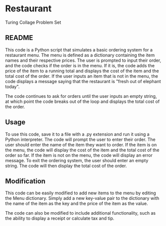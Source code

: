 # Restaurant
Turing Collage Problem Set

## README
This code is a Python script that simulates a basic ordering system for a restaurant menu. The menu is defined as a dictionary containing the item names and their respective prices. The user is prompted to input their order, and the code checks if the order is in the menu. If it is, the code adds the price of the item to a running total and displays the cost of the item and the total cost of the order. If the user inputs an item that is not in the menu, the code displays a message saying that the restaurant is "fresh out of elephant today".

The code continues to ask for orders until the user inputs an empty string, at which point the code breaks out of the loop and displays the total cost of the order.

## Usage
To use this code, save it to a file with a .py extension and run it using a Python interpreter. The code will prompt the user to enter their order. The user should enter the name of the item they want to order. If the item is on the menu, the code will display the cost of the item and the total cost of the order so far. If the item is not on the menu, the code will display an error message. To exit the ordering system, the user should enter an empty string. The code will then display the total cost of the order.

## Modification
This code can be easily modified to add new items to the menu by editing the Menu dictionary. Simply add a new key-value pair to the dictionary with the name of the item as the key and the price of the item as the value.

The code can also be modified to include additional functionality, such as the ability to display a receipt or calculate tax and tip.
